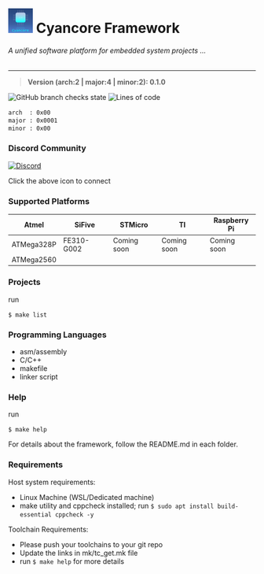 # ![Cyancore](./icons/cyancore_50x50.png)  Cyancore Framework
###### *A unified software platform for embedded system projects ...*
---

> **Version (arch:2 | major:4 | minor:2): 0.1.0**

![GitHub branch checks state](https://img.shields.io/github/checks-status/VisorFolks/cyancore/stable?label=Build%20Status)
![Lines of code](https://img.shields.io/tokei/lines/github/visorfolks/cyancore?label=Lines%20of%20code)
```
arch  : 0x00
major : 0x0001
minor : 0x00
```

### Discord Community
[![Discord](https://discord.com/assets/cb48d2a8d4991281d7a6a95d2f58195e.svg)](https://discord.gg/gxUQr77MT2)

Click the above icon to connect

### Supported Platforms

| Atmel      | SiFive      | STMicro     | TI          | Raspberry Pi |
| ---------- | ----------- | ----------- | ----------- | -------------|
| ATMega328P | FE310-G002  | Coming soon | Coming soon | Coming soon  |
| ATMega2560 |             |             |             |              |

### Projects
run
```
$ make list
```

### Programming Languages
* asm/assembly
* C/C++
* makefile
* linker script

### Help
run
```
$ make help
```

For details about the framework, follow the README.md in each folder.

### Requirements

Host system requirements:
* Linux Machine (WSL/Dedicated machine)
* make utility and cppcheck installed; run `$ sudo apt install build-essential cppcheck -y`


Toolchain Requirements:
* Please push your toolchains to your git repo
* Update the links in mk/tc_get.mk file
* run ```$ make help``` for more details
